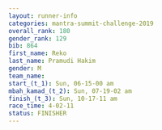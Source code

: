 ```yaml
---
layout: runner-info 
categories: mantra-summit-challenge-2019 
overall_rank: 180
gender_rank: 129
bib: 864
first_name: Reko
last_name: Pramudi Hakim
gender: M
team_name:
start_(t_1): Sun, 06-15-00 am
mbah_kamad_(t_2): Sun, 07-19-02 am
finish_(t_3): Sun, 10-17-11 am
race_time: 4-02-11
status: FINISHER
---
```

